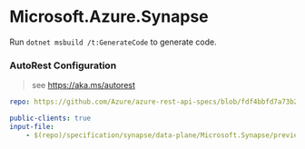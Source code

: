 # Microsoft.Azure.Synapse

Run `dotnet msbuild /t:GenerateCode` to generate code.

### AutoRest Configuration
> see https://aka.ms/autorest

```yaml
repo: https://github.com/Azure/azure-rest-api-specs/blob/fdf4bbfd7a73b28960d3a62490440345d6f2e8e3
```

``` yaml
public-clients: true
input-file:
    - $(repo)/specification/synapse/data-plane/Microsoft.Synapse/preview/2019-11-01-preview/sparkJob.json
```
